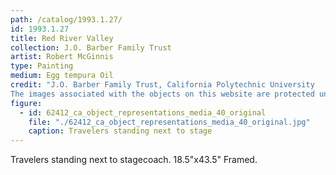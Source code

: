 ```yaml
---
path: /catalog/1993.1.27/
id: 1993.1.27
title: Red River Valley
collection: J.O. Barber Family Trust
artist: Robert McGinnis
type: Painting
medium: Egg tempura Oil
credit: "J.O. Barber Family Trust, California Polytechnic University
The images associated with the objects on this website are protected under United States copyright laws. We are pleased to share these materials as an educational resource for the public for non-commercial, educational and personal use only, or for fair use as defined by law."
figure:
  - id: 62412_ca_object_representations_media_40_original
    file: "./62412_ca_object_representations_media_40_original.jpg"
    caption: Travelers standing next to stage
---
```

Travelers standing next to stagecoach.
18.5"x43.5"
Framed. 

